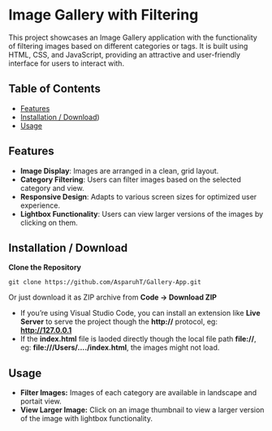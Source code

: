 # Image Gallery with Filtering

This project showcases an Image Gallery application with the functionality of filtering images based on different categories or tags. It is built using HTML, CSS, and JavaScript, providing an attractive and user-friendly interface for users to interact with.

## Table of Contents

- [Features](#features)
- [Installation / Download](#installation--download))
- [Usage](#usage)

## Features

- **Image Display**: Images are arranged in a clean, grid layout.
- **Category Filtering**: Users can filter images based on the selected category and view.
- **Responsive Design**: Adapts to various screen sizes for optimized user experience.
- **Lightbox Functionality**: Users can view larger versions of the images by clicking on them.

## Installation / Download

 **Clone the Repository**
   ````
   git clone https://github.com/AsparuhT/Gallery-App.git
   ````
   
Or just download it as ZIP archive from **Code -> Download ZIP**

- If you’re using Visual Studio Code, you can install an extension like **Live Server** to serve the project though the **http://** protocol, eg: **http://127.0.0.1**
- If the **index.html** file is laoded directly though the local file path **file://**, eg: **file:///Users/..../index.html**, the images might not load.

## Usage

- **Filter Images:** Images of each category are available in landscape and portait view.
- **View Larger Image:** Click on an image thumbnail to view a larger version of the image with lightbox functionality.
